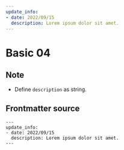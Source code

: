 ```yaml
---
update_info:
- date: 2022/09/15
  description: Lorem ipsum dolor sit amet.
---
```

# Basic 04


## Note

- Define `description` as string.


## Frontmatter source

```
---
update_info:
- date: 2022/09/15
  description: Lorem ipsum dolor sit amet.
---
```
